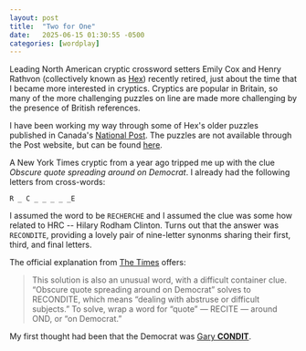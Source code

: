 ```yaml
---
layout: post
title:  "Two for One"
date:   2025-06-15 01:30:55 -0500
categories: [wordplay]
---
```

Leading North American cryptic crossword setters Emily Cox and Henry Rathvon (collectively known 
as [Hex](https://en.wikipedia.org/wiki/Emily_Cox_and_Henry_Rathvon)) recently 
retired, just about the time that I became more interested in cryptics. Cryptics
are popular in Britain, so many of the more challenging puzzles on line are 
made more challenging by the presence of British references.

I have been working my way through some of Hex's older puzzles published in
Canada's [National Post](https://nationalpost.com/). The puzzles are not available through the Post website, but can be found 
[here](https://natpostcryptic.blogspot.com/).

A New York Times cryptic from a year ago 
tripped me up with the clue *Obscure quote spreading around on Democrat*. 
I already had the following letters from cross-words:
 
    R _ C _ _ _ _ _E

I assumed the word to be `RECHERCHE` and I assumed the clue was some how related 
to HRC -- Hilary Rodham Clinton. Turns out that the answer was `RECONDITE`, 
providing a lovely pair of nine-letter synonms sharing their first, third, and
final letters.

The official explanation from [The Times](https://www.nytimes.com/2024/03/14/crosswords/variety-cryptic-crossword.html) offers:

> This solution is also an unusual word, with a 
> difficult container clue. “Obscure quote spreading 
> around on Democrat” solves to RECONDITE, which 
> means “dealing with abstruse or difficult subjects.” 
> To solve, wrap a word for “quote” — RECITE — around 
> OND, or “on Democrat.”

My first thought had been that the Democrat was [Gary **CONDIT**](https://en.wikipedia.org/wiki/Gary_Condit).


